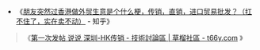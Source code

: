 - 《[朋友突然过香港做外贸生意是个什么梗，传销，直销，进口贸易批发？（扛不住了，实在卖不动）](https://zhuanlan.zhihu.com/p/27009205) - 知乎》 
> 《[第一次发帖 说说 深圳-HK传销 - 技術討論區 | 草榴社區 - t66y.com](https://t66y.com/htm_data/1910/7/3676265.html) 》
